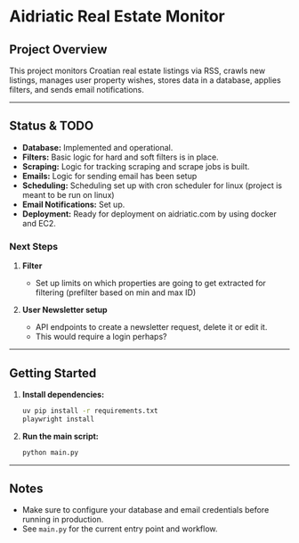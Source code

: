 # Aidriatic Real Estate Monitor

## Project Overview

This project monitors Croatian real estate listings via RSS, crawls new listings, manages user property wishes, stores data in a database, applies filters, and sends email notifications.

---

## Status & TODO

- **Database:** Implemented and operational.
- **Filters:** Basic logic for hard and soft filters is in place.
- **Scraping:** Logic for tracking scraping and scrape jobs is built.
- **Emails:** Logic for sending email has been setup
- **Scheduling:** Scheduling set up with cron scheduler for linux (project is meant to be run on linux)
- **Email Notifications:** Set up.
- **Deployment:** Ready for deployment on aidriatic.com by using docker and EC2.

### Next Steps

1. **Filter**
    - Set up limits on which properties are going to get extracted for filtering (prefilter based on min and max ID)

2. **User Newsletter setup**
    - API endpoints to create a newsletter request, delete it or edit it.
    - This would require a login perhaps?

---

## Getting Started

1. **Install dependencies:**
    ```sh
    uv pip install -r requirements.txt
    playwright install
    ```

2. **Run the main script:**
    ```sh
    python main.py
    ```

---

## Notes

- Make sure to configure your database and email credentials before running in production.
- See `main.py` for the current entry point and workflow.